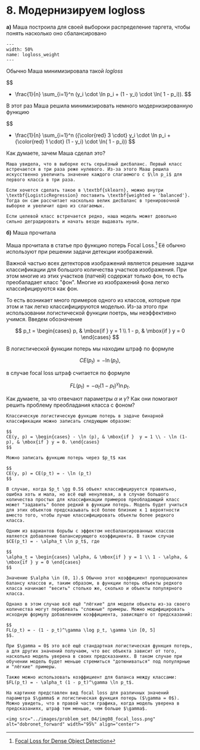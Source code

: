# 8. Модернизируем logloss

__а)__  Маша построила для своей выбороки распределение таргета, чтобы понять насколько оно сбалансировано


```{figure} ../images/problem_set_04/img08_balanced_logloss.png
---
width: 50%
name: logloss_weight
---
```

Обычно Маша минимизировала такой $logloss$

$$
- \frac{1}{n} \sum_{i=1}^n (y_i \cdot \ln p_i + (1 - y_i) \cdot \ln( 1 - p_i)).
$$

В этот раз Маша решила минимизировать немного модернизированную функцию

$$
- \frac{1}{n} \sum_{i=1}^n ({\color{red} 3 \cdot} y_i \cdot \ln p_i + {\color{red} 1 \cdot} (1 - y_i) \cdot \ln( 1 - p_i)) 
$$

Как думаете, зачем Маша сделал это?

```{dropdown} Решение
Маша увидела, что в выборке есть серьёзный дисбаланс. Первый класс встречается в три раза реже нулевого. Из-за этого Мааш решила искусственно увеличить значение каждого слагаемого с $\ln p_i$ для первого класса в три раза. 

Если хочется сделать такое в \textbf{sklearn}, можно внутри \textbf{LogisticRegression} поставить \textbf{weighted = 'balanced'}. Тогда он сам рассчитает насколько велик дисбаланс в тренировочной выборке и увеличит одно из слагаемых. 

Если целевой класс встречается редко, наша модель может довольно сильно деградировать и начать везде выдавать нули. 
```

__б)__ Маша прочитала 

Маша прочитала в статье про функцию потерь Focal Loss.[^fl_note] Её обычно используют при решении задачи детекции изображений. 

Важной частью всех детекторов изображений является решение задачи классификации для большого количества участков изображения. При этом многие из этих участков (патчей) содержат только фон, то есть преобаладает класс "фон". Многие из изображений фона легко классифицируются как фон. 

То есть возникает много примеров одного из классов, которые при этом и так легко классифицируются моделью. Из-за этого при использовании логистической функции поетрь, мы неэффективно учимся. Введем обозначение

$$
p_t = \begin{cases} p, & \mbox{if } y = 1 \\ 1 - p, & \mbox{if } y = 0 \end{cases}
$$

В логистической функции потерь мы находим штраф по формуле 

$$
CE(p_t) = - \ln (p_t),
$$

в случае focal loss штраф считается по формуле

$$
FL(p_t) = - \alpha_t (1 - p_t)^\gamma \ln p_t.
$$

Как думаете, за что отвечают параметры $\alpha$ и $\gamma$? Как они помогают решить проблему преобладания класса с фоном? 


```{dropdown} Решение
Классическую логистическую функцию потерь в задаче бинарной классификации можно записать следующим образом:

$$
CE(y, p) = \begin{cases} - \ln (p), & \mbox{if }  y = 1 \\ - \ln (1-p), & \mbox{if } y = 0. \end{cases}
$$

Можно записать функцию потерь через $p_t$ как 

$$
CE(y, p) = CE(p_t) = - \ln (p_t)
$$

В случае, когда $p_t \gg 0.5$ объект классифицируется правильно, ошибка хоть и мала, но всё ещё ненулевая, а в случае большого количества простых для классификации примеров преобладающий класс может "задавить" более редкий в функции потерь. Модель будет учиться для этих объектов предсказывать всё более близкие к 1 вероятности вместо того, чтобы лучше классифицировать объекты более редкого класса.

Одним из вариантов борьбы с эффектом несбалансированных классов является добавление балансирующего коэффициента. В таком случае $CE(p_t) = - \alpha_t \ln p_t$, где

$$
\alpha_t = \begin{cases} \alpha, & \mbox{if } y = 1 \\ 1 - \alpha, & \mbox{if } y = 0 \end{cases}
$$

Значение $\alpha \in (0, 1).$ Обычно этот коэффициент пропорционален балансу классов и, таким образом, в функции потерь объекты редкого класса начинают "весить" столько же, сколько и объекты популярного класса.

Однако в этом случае всё ещё "лёгкие" для модели объекты из-за своего количества могут перебивать "сложные" примеры. Можно модифицировать исходную формулу добавлением коэффициента, зависящего от предсказаний:

$$
FL(p_t) = - (1 - p_t)^\gamma \log p_t, \gamma \in [0, 5]
$$.

При $\gamma = 0$ это всё ещё стандартная логистическая функция потерь, а для других значений получаем, что вес объекта зависит от того, насколько модель уверена в своих предсказаниях. В таком случае при обучении модель будет меньше стремиться "дотюниваться" под популярные и "лёгкие" примеры. 

Также можно использовать коэффициент для баланса между классами: $FL(p_t) = - \alpha_t (1 - p_t)^\gamma \ln p_t$.

На картинке представлен вид focal loss для различных значений параметра $\gamma$ и логистическая функция потерь ($\gamma = 0$). Можно увидеть, что в правой части графика, когда модель уверена в предсказаниях, штраф тем меньше, чем больше $\gamma$.

<img src="../images/problem_set_04/img08_focal_loss.png" alt="dobronet_forward" width="95%" align="center">

```

[^fl_note]: [Focal Loss for Dense Object Detection](https://arxiv.org/pdf/1708.02002.pdf)
[^fc_sol]: Решение задачи про Focal Loss я взял из [семинара по МО-2 с ФКН](https://github.com/esokolov/ml-course-hse/blob/master/2021-spring/seminars/sem21-multilabel.pdf)



